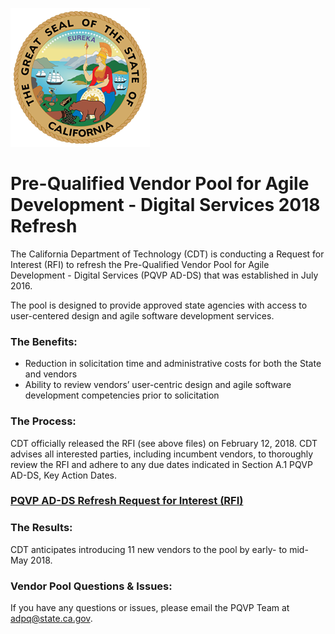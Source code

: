 ![The great Seal of the State of California](GreatSeal.png)
# Pre-Qualified Vendor Pool for Agile Development - Digital Services 2018 Refresh 

The California Department of Technology (CDT) is conducting a Request for Interest (RFI) to refresh the Pre-Qualified Vendor Pool for Agile Development - Digital Services (PQVP AD-DS) that was established in July 2016. 

The pool is designed to provide approved state agencies with access to user-centered design and agile software development services.

### The Benefits:
* Reduction in solicitation time and administrative costs for both the State and vendors
* Ability to review vendors’ user-centric design and agile software development competencies prior to solicitation

### The Process:
CDT officially released the RFI (see above files) on February 12, 2018.  CDT advises all interested parties, including incumbent vendors, to thoroughly review the RFI and adhere to any due dates indicated in Section A.1 PQVP AD-DS, Key Action Dates.    

### [PQVP AD-DS Refresh Request for Interest (RFI)](https://github.com/CDTProcurement/adpq/blob/master/RFI%20CDT-PQVP-0118%20-%20PQVP%20DS-AD%20(Final).pdf)

### The Results:
CDT anticipates introducing 11 new vendors to the pool by early- to mid-May 2018.
 
### Vendor Pool Questions & Issues:
If you have any questions or issues, please email the PQVP Team at adpq@state.ca.gov.
 
